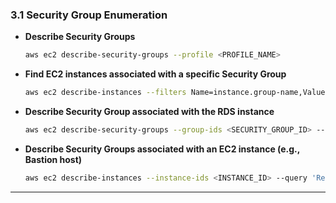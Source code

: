 ### 3.1 Security Group Enumeration

- **Describe Security Groups**  
   ```bash
   aws ec2 describe-security-groups --profile <PROFILE_NAME>
   ```

- **Find EC2 instances associated with a specific Security Group**  
   ```bash
   aws ec2 describe-instances --filters Name=instance.group-name,Values=<SECURITY_GROUP_NAME> --profile <PROFILE_NAME>
   ```

- **Describe Security Group associated with the RDS instance**  
   ```bash
   aws ec2 describe-security-groups --group-ids <SECURITY_GROUP_ID> --profile <PROFILE_NAME>
   ```

- **Describe Security Groups associated with an EC2 instance (e.g., Bastion host)**  
   ```bash
   aws ec2 describe-instances --instance-ids <INSTANCE_ID> --query 'Reservations[*].Instances[*].SecurityGroups[*].{GroupName:GroupName, GroupId:GroupId}' --profile <PROFILE_NAME>
   ```

---
